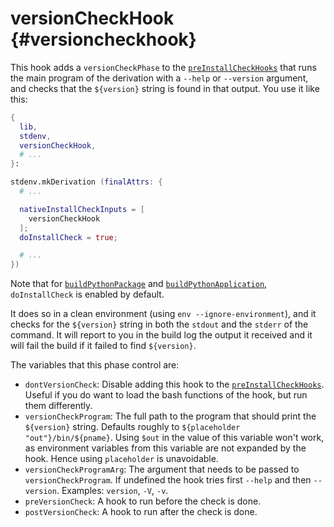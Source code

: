 # versionCheckHook {#versioncheckhook}

This hook adds a `versionCheckPhase` to the [`preInstallCheckHooks`](#ssec-installCheck-phase) that runs the main program of the derivation with a `--help` or `--version` argument, and checks that the `${version}` string is found in that output. You use it like this:

```nix
{
  lib,
  stdenv,
  versionCheckHook,
  # ...
}:

stdenv.mkDerivation (finalAttrs: {
  # ...

  nativeInstallCheckInputs = [
    versionCheckHook
  ];
  doInstallCheck = true;

  # ...
})
```

Note that for [`buildPythonPackage`](#buildpythonpackage-function) and [`buildPythonApplication`](#buildpythonapplication-function), `doInstallCheck` is enabled by default.

It does so in a clean environment (using `env --ignore-environment`), and it checks for the `${version}` string in both the `stdout` and the `stderr` of the command. It will report to you in the build log the output it received and it will fail the build if it failed to find `${version}`.

The variables that this phase control are:

- `dontVersionCheck`: Disable adding this hook to the [`preInstallCheckHooks`](#ssec-installCheck-phase). Useful if you do want to load the bash functions of the hook, but run them differently.
- `versionCheckProgram`: The full path to the program that should print the `${version}` string. Defaults roughly to `${placeholder "out"}/bin/${pname}`. Using `$out` in the value of this variable won't work, as environment variables from this variable are not expanded by the hook. Hence using `placeholder` is unavoidable.
- `versionCheckProgramArg`: The argument that needs to be passed to `versionCheckProgram`. If undefined the hook tries first `--help` and then `--version`. Examples: `version`, `-V`, `-v`.
- `preVersionCheck`: A hook to run before the check is done.
- `postVersionCheck`: A hook to run after the check is done.

